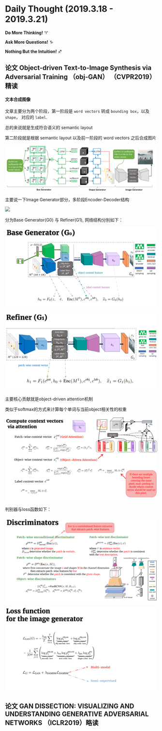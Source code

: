 # Daily Thought (2019.3.18 - 2019.3.21)
**Do More Thinking!** ♈ 

**Ask More Questions!** ♑

**Nothing But the Intuition!** ♐

## 论文 Object-driven Text-to-Image Synthesis via Adversarial Training （obj-GAN） （CVPR2019）精读

#### 文本合成图像

文章主要分为两个阶段，第一阶段是 `word vectors` 转成 `bounding box`，以及 `shape`， 对应的 `label`.

总的来说就是生成符合语义的 semantic layout

第二阶段就是根据 semantic layout 以及前一阶段的 word vectors 之后合成图片

![](__pics/obj-gan-1.png)

主要说一下Image Generator部分，多阶段Encoder-Decoder结构

![](__pics/obj-gan-2.png)

分为Base Generator(G0) 与 Refiner(G1), 网络结构分别如下：

![](__pics/obj-gan-3-1.png)

![](__pics/obj-gan-3-2.png)

主要核心贡献就是object-driven attention机制

类似于softmax的方式来计算每个单词与当前object相关性的权重

![](__pics/obj-gan-4.png)

判别器与loss函数如下：

![](__pics/obj-gan-5.png)

![](__pics/obj-gan-6.png)

## 论文 GAN DISSECTION: VISUALIZING AND UNDERSTANDING GENERATIVE ADVERSARIAL NETWORKS （ICLR2019）略读

